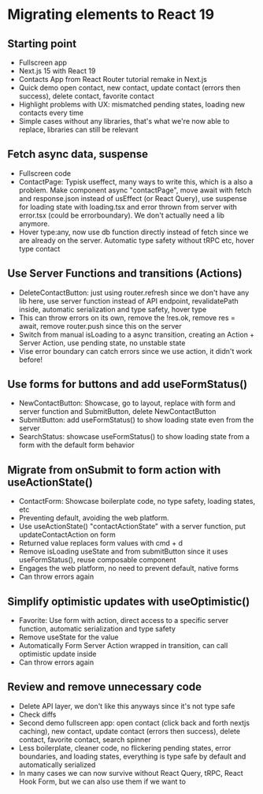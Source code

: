 # Migrating elements to React 19

## Starting point

- Fullscreen app
- Next.js 15 with React 19
- Contacts App from React Router tutorial remake in Next.js
- Quick demo open contact, new contact, update contact (errors then success), delete contact, favorite contact
- Highlight problems with UX: mismatched pending states, loading new contacts every time
- Simple cases without any libraries, that's what we're now able to replace, libraries can still be relevant

## Fetch async data, suspense

- Fullscreen code
- ContactPage: Typisk useffect, many ways to write this, which is a also a problem. Make component async "contactPage", move await with fetch and response.json instead of usEffect (or React Query), use suspense for loading state with loading.tsx and error thrown from server with error.tsx (could be errorboundary). We don't actually need a lib anymore.
- Hover type:any, now use db function directly instead of fetch since we are already on the server. Automatic type safety without tRPC etc, hover type contact

## Use Server Functions and transitions (Actions)

- DeleteContactButton: just using router.refresh since we don't have any lib here, use server function instead of API endpoint, revalidatePath inside, automatic serialization and type safety, hover type
- This can throw errors on its own, remove the !res.ok, remove res = await, remove router.push since this on the server
- Switch from manual isLoading to a async transition, creating an Action + Server Action, use pending state, no unstable state
- Vise error boundary can catch errors since we use action, it didn't work before!

## Use forms for buttons and add useFormStatus()

- NewContactButton: Showcase, go to layout, replace with form and server function and SubmitButton, delete NewContactButton
- SubmitButton: add useFormStatus() to show loading state even from the server
- SearchStatus: showcase useFormStatus() to show loading state from a form with the default form behavior

## Migrate from onSubmit to form action with useActionState()

- ContactForm: Showcase boilerplate code, no type safety, loading states, etc
- Preventing default, avoiding the web platform.
- Use useActionState() "contactActionState" with a server function, put updateContactAction on form
- Returned value replaces form values with cmd + d
- Remove isLoading useState and from submitButton since it uses useFormStatus(), reuse composable component
- Engages the web platform, no need to prevent default, native forms
- Can throw errors again

## Simplify optimistic updates with useOptimistic()

- Favorite: Use form with action, direct access to a specific server function, automatic serialization and type safety
- Remove useState for the value
- Automatically Form Server Action wrapped in transition, can call optimistic update inside
- Can throw errors again

## Review and remove unnecessary code

- Delete API layer, we don't like this anyways since it's not type safe
- Check diffs
- Second demo fullscreen app: open contact (click back and forth nextjs caching), new contact, update contact (errors then success), delete contact, favorite contact, search spinner
- Less boilerplate, cleaner code, no flickering pending states, error boundaries, and loading states, everything is type safe by default and automatically serialized
- In many cases we can now survive without React Query, tRPC, React Hook Form, but we can also use them if we want to
